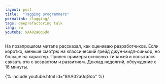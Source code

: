 ```yaml
---
layout: post
title:  "Tagging programmers"
permalink: /tagging/
tags: deeprefactoring talk
lang: ru
youtube: 9AA02a0qGdo
---
```


На позапрошлом митапе рассказал, как оцениваю разработчиков. Если коротко,
меньше смотрю на классический грейд джун-мидл-синьор, но больше на
характер. Привел примеры основных типажей и попытался связать это с возрастом и
развитием. Доклад недолгий, обсуждение с 18 минуты.

{% include youtube.html id="9AA02a0qGdo" %}
